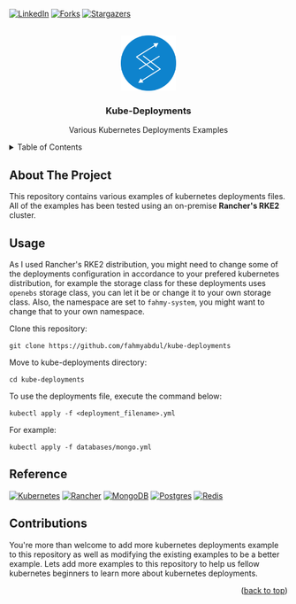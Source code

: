 <a name="readme-top"></a>
[![LinkedIn][linkedin-shield]][linkedin-url] [![Forks][forks-shield]][forks-url] [![Stargazers][stars-shield]][stars-url]
<!-- PROJECT LOGO -->
<br />
<div align="center">
  <a href="https://github.com/github_username/repo_name">
    <img src="https://raw.githubusercontent.com/fahmyabdul/fahmyabdul.github.io/main/assets/img/flg-round.png" alt="Logo" width="100" height="100">
  </a>

<h3 align="center">Kube-Deployments</h3>

  <p align="center">
    Various Kubernetes Deployments Examples
  </p>
</div>


<!-- TABLE OF CONTENTS -->
<details>
  <summary>Table of Contents</summary>
  <ol>
    <li>
      <a href="#about-the-project">About The Project</a>
    </li>
    <li>
      <a href="#usage">Usage</a>
    </li>
    <li>
      <a href="#reference">Reference</a>
    </li>
    <li>
      <a href="#contributions">Contributions</a>
    </li>
  </ol>
</details>

<!-- ABOUT THE PROJECT -->
## About The Project
This repository contains various examples of kubernetes deployments files. All of the examples has been tested using an on-premise **Rancher's RKE2** cluster.

<!-- USAGE -->
## Usage
As I used Rancher's RKE2 distribution, you might need to change some of the deployments configuration in accordance to your prefered kubernetes distribution, for example the storage class for these deployments uses `openebs` storage class, you can let it be or change it to your own storage class. Also, the namespace are set to `fahmy-system`, you might want to change that to your own namespace.

Clone this repository:
    
    git clone https://github.com/fahmyabdul/kube-deployments

Move to kube-deployments directory:

    cd kube-deployments

To use the deployments file, execute the command below:
    
    kubectl apply -f <deployment_filename>.yml
    
For example:

    kubectl apply -f databases/mongo.yml

<!-- REFERENCE -->
## Reference
[![Kubernetes][Kubernetes]][Kubernetes-url] [![Rancher][Rancher]][Rancher-url] [![MongoDB][MongoDB]][MongoDB-url] [![Postgres][Postgres]][Postgres-url] [![Redis][Redis]][Redis-url]

<!-- CONTRIBUTIONS -->
## Contributions
You're more than welcome to add more kubernetes deployments example to this repository as well as modifying the existing examples to be a better example. Lets add more examples to this repository to help us fellow kubernetes beginners to learn more about kubernetes deployments.

<p align="right">(<a href="#readme-top">back to top</a>)</p>



<!-- MARKDOWN LINKS & IMAGES -->
<!-- https://www.markdownguide.org/basic-syntax/#reference-style-links -->
[linkedin-shield]: https://img.shields.io/badge/-LinkedIn-black.svg?style=for-the-badge&logo=linkedin&colorB=555
[linkedin-url]: https://linkedin.com/in/fahmyabdul
[forks-shield]: https://img.shields.io/github/forks/fahmyabdul/kube-deployments.svg?style=for-the-badge
[forks-url]: https://github.com/fahmyabdul/kube-deployments/network/members
[stars-shield]: https://img.shields.io/github/stars/fahmyabdul/kube-deployments.svg?style=for-the-badge
[stars-url]: https://github.com/fahmyabdul/kube-deployments/stargazers
[Rancher]: https://img.shields.io/badge/rancher-%230075A8.svg?style=for-the-badge&logo=rancher&logoColor=white
[Rancher-url]: https://www.rancher.com/
[Kubernetes]: https://img.shields.io/badge/kubernetes-%23326ce5.svg?style=for-the-badge&logo=kubernetes&logoColor=white
[Kubernetes-url]: https://kubernetes.io/
[MongoDB]: https://img.shields.io/badge/MongoDB-%234ea94b.svg?style=for-the-badge&logo=mongodb&logoColor=white
[MongoDB-url]: https://www.mongodb.com/
[Postgres]: https://img.shields.io/badge/postgres-%23316192.svg?style=for-the-badge&logo=postgresql&logoColor=white
[Postgres-url]: https://www.postgresql.org/
[Redis]: https://img.shields.io/badge/redis-%23DD0031.svg?style=for-the-badge&logo=redis&logoColor=white
[Redis-url]: https://redis.io/
[Kafka]: https://img.shields.io/badge/Apache%20Kafka-000?style=for-the-badge&logo=apachekafka
[Kafka-url]: https://kafka.apache.org/

